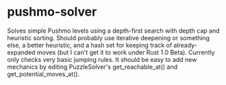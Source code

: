 # pushmo-solver

Solves simple Pushmo levels using a depth-first search with depth cap and heuristic sorting. Should probably use iterative deepening or something else, a better heuristic, and a hash set for keeping track of already-expanded moves (but I can't get it to work under Rust 1.0 Beta). Currently only checks very basic jumping rules. It should be easy to add new mechanics by editing PuzzleSolver's get_reachable_at() and get_potential_moves_at().